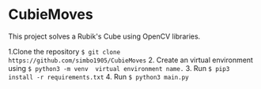 # CubieMoves

This project solves a Rubik's Cube using OpenCV libraries. 

1.Clone the repository
	```
	$ git clone https://github.com/simbo1905/CubieMoves
	```
2.  Create an virtual environment using
	```
	$ python3 -m venv  virtual environment name.
	```
3.  Run 
	```
	$ pip3 install -r requirements.txt
	```
4.  Run
	```
	$ python3 main.py
	```
